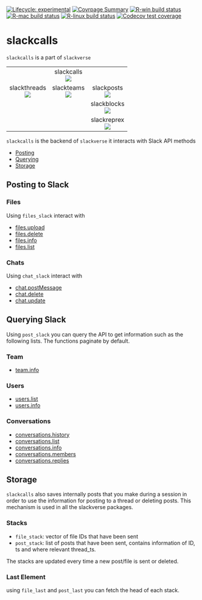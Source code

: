 
<!-- README.md is generated from README.Rmd. Please edit that file -->
<!-- badges: start -->

[![Lifecycle:
experimental](https://img.shields.io/badge/lifecycle-experimental-orange.svg)](https://www.tidyverse.org/lifecycle/#experimental)
[![Covrpage
Summary](https://img.shields.io/badge/covrpage-Last_Build_2020_01_26-brightgreen.svg)](http://tinyurl.com/ux5kpl9)
[![R-win build
status](https://github.com/yonicd/slackcalls/workflows/R-win/badge.svg)](https://github.com/yonicd/slackcalls)
[![R-mac build
status](https://github.com/yonicd/slackcalls/workflows/R-mac/badge.svg)](https://github.com/yonicd/slackcalls)
[![R-linux build
status](https://github.com/yonicd/slackcalls/workflows/R-linux/badge.svg)](https://github.com/yonicd/slackcalls)
[![Codecov test
coverage](https://codecov.io/gh/yonicd/slackcalls/branch/master/graph/badge.svg)](https://codecov.io/gh/yonicd/slackcalls?branch=master)
<!-- badges: end -->

# slackcalls

`slackcalls` is a part of `slackverse`

|                                                                                                                                 |                                                                                                                           |                                                                                                                              |
|:-------------------------------------------------------------------------------------------------------------------------------:|:-------------------------------------------------------------------------------------------------------------------------:|:----------------------------------------------------------------------------------------------------------------------------:|
|                                                                                                                                 | slackcalls<br>[![](https://github.com/yonicd/slackcalls/workflows/R-mac/badge.svg)](https://github.com/yonicd/slackcalls) |                                                                                                                              |
| slackthreads<br>[![](https://github.com/yonicd/slackthreads/workflows/R-mac/badge.svg)](https://github.com/yonicd/slackthreads) | slackteams<br>[![](https://github.com/yonicd/slackteams/workflows/R-mac/badge.svg)](https://github.com/yonicd/slackteams) |  slackposts<br>[![](https://github.com/yonicd/slackposts/workflows/R-mac/badge.svg)](https://github.com/yonicd/slackposts)   |
|                                                                                                                                 |                                                                                                                           | slackblocks<br>[![](https://github.com/yonicd/slackblocks/workflows/R-mac/badge.svg)](https://github.com/yonicd/slackblocks) |
|                                                                                                                                 |                                                                                                                           | slackreprex<br>[![](https://github.com/yonicd/slackreprex/workflows/R-mac/badge.svg)](https://github.com/yonicd/slackreprex) |

`slackcalls` is the backend of `slackverse` it interacts with Slack API
methods

- [Posting](#posting-to-slack)
- [Querying](#querying-slack)
- [Storage](#storage)

## Posting to Slack

### Files

Using `files_slack` interact with

- [files.upload](https://api.slack.com/methods/files.upload)
- [files.delete](https://api.slack.com/methods/files.delete)
- [files.info](https://api.slack.com/methods/files.info)
- [files.list](https://api.slack.com/methods/files.list)

### Chats

Using `chat_slack` interact with

- [chat.postMessage](https://api.slack.com/methods/chat.postMessage)
- [chat.delete](https://api.slack.com/methods/chat.delete)
- [chat.update](https://api.slack.com/methods/chat.update)

## Querying Slack

Using `post_slack` you can query the API to get information such as the
following lists. The functions paginate by default.

### Team

- [team.info](https://api.slack.com/methods/team.info)

### Users

- [users.list](https://api.slack.com/methods/users.list)
- [users.info](https://api.slack.com/methods/users.info)

### Conversations

- [conversations.history](https://api.slack.com/methods/conversations.history)
- [conversations.list](https://api.slack.com/methods/conversations.list)
- [conversations.info](https://api.slack.com/methods/conversations.info)
- [conversations.members](https://api.slack.com/methods/conversations.members)
- [conversations.replies](https://api.slack.com/methods/conversations.replies)

## Storage

`slackcalls` also saves internally posts that you make during a session
in order to use the information for posting to a thread or deleting
posts. This mechanism is used in all the slackverse packages.

### Stacks

- `file_stack`: vector of file IDs that have been sent
- `post_stack`: list of posts that have been sent, contains information
  of ID, ts and where relevant thread_ts.

The stacks are updated every time a new post/file is sent or deleted.

### Last Element

using `file_last` and `post_last` you can fetch the head of each stack.
